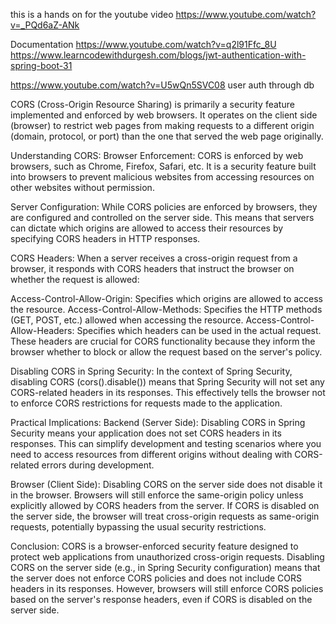 this is a hands on for the youtube video https://www.youtube.com/watch?v=_PQd6aZ-ANk

Documentation
https://www.youtube.com/watch?v=q2l91Ffc_8U
https://www.learncodewithdurgesh.com/blogs/jwt-authentication-with-spring-boot-31


https://www.youtube.com/watch?v=U5wQn5SVC08 user auth through db









CORS (Cross-Origin Resource Sharing) is primarily a security feature implemented and enforced by web browsers. It operates on the client side (browser) to restrict web pages from making requests to a different origin (domain, protocol, or port) than the one that served the web page originally.

Understanding CORS:
Browser Enforcement: CORS is enforced by web browsers, such as Chrome, Firefox, Safari, etc. It is a security feature built into browsers to prevent malicious websites from accessing resources on other websites without permission.

Server Configuration: While CORS policies are enforced by browsers, they are configured and controlled on the server side. This means that servers can dictate which origins are allowed to access their resources by specifying CORS headers in HTTP responses.

CORS Headers:
When a server receives a cross-origin request from a browser, it responds with CORS headers that instruct the browser on whether the request is allowed:

Access-Control-Allow-Origin: Specifies which origins are allowed to access the resource.
Access-Control-Allow-Methods: Specifies the HTTP methods (GET, POST, etc.) allowed when accessing the resource.
Access-Control-Allow-Headers: Specifies which headers can be used in the actual request.
These headers are crucial for CORS functionality because they inform the browser whether to block or allow the request based on the server's policy.

Disabling CORS in Spring Security:
In the context of Spring Security, disabling CORS (cors().disable()) means that Spring Security will not set any CORS-related headers in its responses. This effectively tells the browser not to enforce CORS restrictions for requests made to the application.

Practical Implications:
Backend (Server Side): Disabling CORS in Spring Security means your application does not set CORS headers in its responses. This can simplify development and testing scenarios where you need to access resources from different origins without dealing with CORS-related errors during development.

Browser (Client Side): Disabling CORS on the server side does not disable it in the browser. Browsers will still enforce the same-origin policy unless explicitly allowed by CORS headers from the server. If CORS is disabled on the server side, the browser will treat cross-origin requests as same-origin requests, potentially bypassing the usual security restrictions.

Conclusion:
CORS is a browser-enforced security feature designed to protect web applications from unauthorized cross-origin requests. Disabling CORS on the server side (e.g., in Spring Security configuration) means that the server does not enforce CORS policies and does not include CORS headers in its responses. However, browsers will still enforce CORS policies based on the server's response headers, even if CORS is disabled on the server side.
